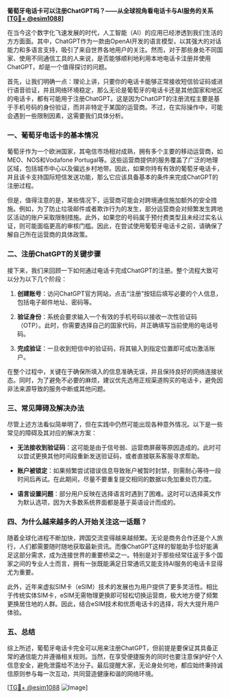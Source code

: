 **葡萄牙电话卡可以注册ChatGPT吗？——从全球视角看电话卡与AI服务的关系[[TG💪+ @esim1088](https://t.me/s/esim1088)]**

在当今这个数字化飞速发展的时代，人工智能（AI）的应用已经渗透到我们生活的方方面面。其中，ChatGPT作为一款由OpenAI开发的语言模型，以其强大的对话能力和多语言支持，吸引了来自世界各地用户的关注。然而，对于那些身处不同国家、使用不同通信工具的人来说，是否能够顺利地利用本地电话卡注册并使用ChatGPT，却是一个值得探讨的问题。

首先，让我们明确一点：理论上讲，只要你的电话卡能够正常接收短信验证码或进行语音验证，并且网络环境稳定，那么无论是葡萄牙的电话卡还是其他国家和地区的电话卡，都有可能用于注册ChatGPT。这是因为ChatGPT的注册流程主要是基于手机号码的身份验证，而并非特定于某国的运营商。不过，在实际操作中，可能会遇到一些限制因素，这需要我们具体分析。

### **一、葡萄牙电话卡的基本情况**

葡萄牙作为一个欧洲国家，其电信市场相对成熟，拥有多个主要的移动运营商，如MEO、NOS和Vodafone Portugal等。这些运营商提供的服务覆盖了广泛的地理区域，包括城市中心以及偏远乡村地带。因此，如果你持有有效的葡萄牙电话卡，并且该卡支持国际短信发送功能，那么它应该具备基本的条件来完成ChatGPT的注册过程。

但是，值得注意的是，某些情况下，运营商可能会对跨境通信施加额外的安全措施。例如，为了防止垃圾邮件或者欺诈行为的发生，部分运营商会对频繁发生跨地区活动的账户采取限制措施。此外，如果您的号码属于预付费类型且未经过实名认证，则可能面临更高的审核门槛。因此，在尝试使用葡萄牙电话卡之前，请确保了解自己所在运营商的具体政策。

### **二、注册ChatGPT的关键步骤**

接下来，我们来回顾一下如何通过电话卡完成ChatGPT的注册。整个流程大致可以分为以下几个阶段：

1. **创建账号**：访问ChatGPT官方网站，点击“注册”按钮后填写必要的个人信息，包括电子邮件地址、密码等。
   
2. **验证身份**：系统会要求输入一个有效的手机号码以接收一次性验证码（OTP）。此时，你需要选择自己的国家代码，并正确填写当前使用的电话号码。

3. **完成验证**：一旦收到短信中的验证码，将其输入到指定位置即可成功激活账户。

在整个过程中，关键在于确保所填入的信息准确无误，并且保持良好的网络连接状态。同时，为了避免不必要的麻烦，建议优先选用正规渠道购买的电话卡，避免因非法来源导致的服务中断或其他问题。

### **三、常见障碍及解决办法**

尽管上述方法看似简单明了，但在实践中仍然可能出现各种意外情况。以下是一些常见的障碍及其对应的解决方案：

- **无法接收到验证码**：这可能是由于信号弱、运营商屏蔽等原因造成的。此时可以尝试更换其他时间段重新发送验证码，或者直接联系客服寻求帮助。
  
- **账户被锁定**：如果频繁尝试错误信息导致账户被暂时封禁，则需耐心等待一段时间后再试。在此期间，尽量不要重复提交相同的数据以免加重处罚力度。

- **语言设置问题**：部分用户反映在选择语言时遇到了困难。这时可以选择英文作为默认选项，因为大多数系统界面都是基于英语设计而成的。

### **四、为什么越来越多的人开始关注这一话题？**

随着全球化进程不断加快，跨国交流变得越来越频繁。无论是商务合作还是个人旅行，人们都需要随时随地获取最新资讯。而像ChatGPT这样的智能助手恰好能满足这部分需求，成为连接世界的重要桥梁之一。特别是对于那些经常往返于多个国家之间的专业人士而言，拥有一张既能满足日常通讯又能支持AI服务的电话卡显得尤为重要。

此外，近年来虚拟SIM卡（eSIM）技术的发展也为用户提供了更多灵活性。相比于传统实体SIM卡，eSIM无需物理更换即可轻松切换运营商，极大地方便了频繁更换居住地的人群。因此，结合eSIM技术和优质电话卡的选择，将大大提升用户体验。

### **五、总结**

综上所述，葡萄牙电话卡完全可以用来注册ChatGPT，但前提是要保证其具备正常的通信能力并遵循相关规则。当然，在享受便捷服务的同时也要注意保护好个人信息安全，避免泄露给不法分子。最后提醒大家，无论身处何地，都应始终秉持诚信原则参与每一次互动，共同营造健康和谐的网络环境。

[[TG💪+ @esim1088](https://t.me/s/esim1088) ![Image](https://i.postimg.cc/4NQfJmqS/Snipaste-2025-05-13-00-14-12.png)]